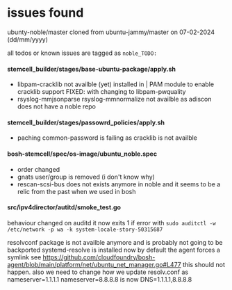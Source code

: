 # issues found
ubunty-noble/master cloned from ubuntu-jammy/master on 07-02-2024 (dd/mm/yyyy)

all todos or known issues are tagged as `noble_TODO:`

#### stemcell_builder/stages/base-ubuntu-package/apply.sh
- libpam-cracklib not availble (yet) installed in | PAM module to enable cracklib support
FIXED: with changing to libpam-pwquality
- rsyslog-mmjsonparse rsyslog-mmnormalize not availble as adiscon does not have a noble repo

#### stemcell_builder/stages/passowrd_policies/apply.sh
- paching common-password is failing as cracklib is not availble

#### bosh-stemcell/spec/os-image/ubuntu_noble.spec
- order changed
- gnats user/group is removed (i don't know why)
- rescan-scsi-bus does not exists anymore in noble and it seems to be a relic from the past when we used in bosh

#### src/ipv4director/autitd/smoke_test.go
behaviour changed on auditd it now exits 1 if error with `sudo auditctl -w /etc/network -p wa -k system-locale-story-50315687`

resolvconf package is not availble anymore and is probably not going to be backported
systemd-resolve is installed now by default
the agent forces a symlink see https://github.com/cloudfoundry/bosh-agent/blob/main/platform/net/ubuntu_net_manager.go#L477
this should not happen. also we need to change how we update resolv.conf as
nameserver=1.1.1.1 nameserver=8.8.8.8 is now DNS=1.1.1.1,8.8.8.8